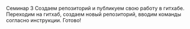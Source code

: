 Семинар 3
Создаем репозиторий и публикуем свою работу в гитхабе.
Переходим на гитхаб, создаем новый репозиторий, вводим команды согласно инструкции.
Готово!
